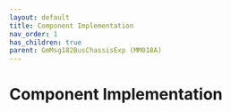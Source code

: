 ```yaml
---
layout: default
title: Component Implementation
nav_order: 1
has_children: true
parent: GmMsg182BusChassisExp (MM018A)
---
```

# Component Implementation
